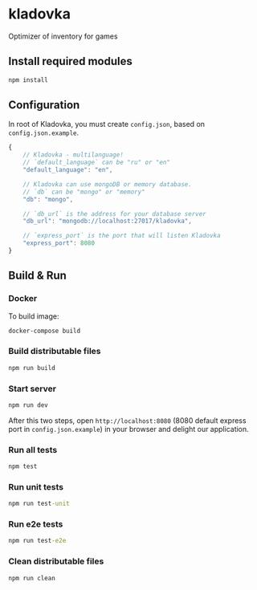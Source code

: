 # kladovka

Optimizer of inventory for games

## Install required modules

```bat
npm install
```

## Configuration

In root of Kladovka, you must create `config.json`, based on `config.json.example`.

```js
{
    // Kladovka - multilanguage!
    // `default_language` can be "ru" or "en"
    "default_language": "en",

    // Kladovka can use mongoDB or memory database.
    // `db` can be "mongo" or "memory"
    "db": "mongo",

    // `db_url` is the address for your database server
    "db_url": "mongodb://localhost:27017/kladovka",

    // `express_port` is the port that will listen Kladovka
    "express_port": 8080
}
```

## Build & Run

### Docker

To build image:

```bat
docker-compose build
```

### Build distributable files

```bat
npm run build
```

### Start server

```bat
npm run dev
```

After this two steps, open `http://localhost:8080` (8080 default express port in
`config.json.example`) in your browser and delight our application.

### Run all tests

```bat
npm test
```

### Run unit tests

```bat
npm run test-unit
```

### Run e2e tests

```bat
npm run test-e2e
```

### Clean distributable files

```bat
npm run clean
```
